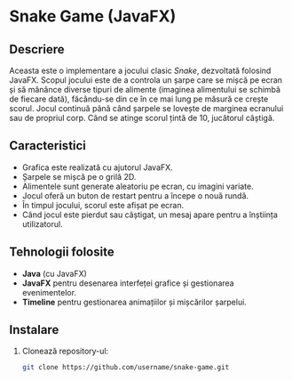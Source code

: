 # Snake Game (JavaFX)

## Descriere

Aceasta este o implementare a jocului clasic *Snake*, dezvoltată folosind JavaFX. Scopul jocului este de a controla un șarpe care se mișcă pe ecran și să mănânce diverse tipuri de alimente (imaginea alimentului se schimbă de fiecare dată), făcându-se din ce în ce mai lung pe măsură ce crește scorul. Jocul continuă până când șarpele se lovește de marginea ecranului sau de propriul corp. Când se atinge scorul țintă de 10, jucătorul câștigă.

## Caracteristici

- Grafica este realizată cu ajutorul JavaFX.
- Șarpele se mișcă pe o grilă 2D.
- Alimentele sunt generate aleatoriu pe ecran, cu imagini variate.
- Jocul oferă un buton de restart pentru a începe o nouă rundă.
- În timpul jocului, scorul este afișat pe ecran.
- Când jocul este pierdut sau câștigat, un mesaj apare pentru a înștiința utilizatorul.

## Tehnologii folosite

- **Java** (cu JavaFX)
- **JavaFX** pentru desenarea interfeței grafice și gestionarea evenimentelor.
- **Timeline** pentru gestionarea animațiilor și mișcărilor șarpelui.

## Instalare

1. Clonează repository-ul:
   ```bash
   git clone https://github.com/username/snake-game.git
